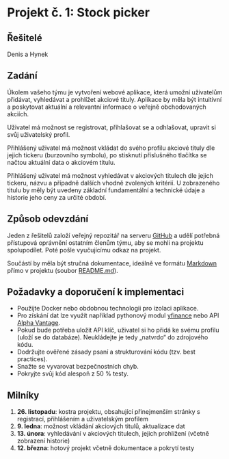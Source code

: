 # Projekt č. 1: Stock picker

## Řešitelé
Denis a Hynek

## Zadání
Úkolem vašeho týmu je vytvoření webové aplikace, která umožní uživatelům přidávat, vyhledávat a prohlížet akciové tituly. Aplikace by měla být intuitivní a poskytovat aktuální a relevantní informace o veřejně obchodovaných akciích.

Uživatel má možnost se registrovat, přihlašovat se a odhlašovat, upravit si svůj uživatelský profil.

Přihlášený uživatel má možnost vkládat do svého profilu akciové tituly dle jejich tickeru (burzovního symbolu), po stisknutí příslušného tlačítka se načtou aktuální data o akciovém titulu.

Přihlášený uživatel má možnost vyhledávat v akciových titulech dle jejich tickeru, názvu a případně dalších vhodně zvolených kritérií. U zobrazeného titulu by měly být uvedeny základní fundamentální a technické údaje a historie jeho ceny za určité období.

## Způsob odevzdání
Jeden z řešitelů založí veřejný repozitář na serveru [GitHub](https://github.com/) a udělí potřebná přístupová oprávnění ostatním členům týmu, aby se mohli na projektu spolupodílet. Poté pošle vyučujícímu odkaz na projekt.

Součástí by měla být stručná dokumentace, ideálně ve formátu [Markdown](https://www.markdownguide.org/) přímo v projektu (soubor [README.md](https://docs.github.com/en/repositories/managing-your-repositorys-settings-and-features/customizing-your-repository/about-readmes)).

## Požadavky a doporučení k implementaci
 * Použijte Docker nebo obdobnou technologii pro izolaci aplikace.
 * Pro získání dat lze využít například pythonový modul [yfinance](https://pypi.org/project/yfinance/) nebo API [Alpha Vantage](https://www.alphavantage.co/).
 * Pokud bude potřeba uložit API klíč, uživatel si ho přidá ke svému profilu (uloží se do databáze). Neukládejte je tedy „natvrdo“ do zdrojového kódu.
 * Dodržujte ověřené zásady psaní a strukturování kódu (tzv. best practices).
 * Snažte se vyvarovat bezpečnostních chyb.
 * Pokryjte svůj kód alespoň z 50 % testy.

## Milníky
 1. **26. listopadu**: kostra projektu, obsahující přinejmenším stránky s registrací, přihlášením a uživatelským profilem
 2. **9. ledna**: možnost vkládání akciových titulů, aktualizace dat
 3. **13. února**: vyhledávání v akciových titulech, jejich prohlížení (včetně zobrazení historie)
 4. **12. března**: hotový projekt včetně dokumentace a pokrytí testy
